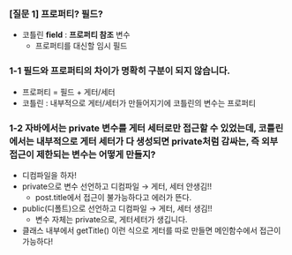 ### [질문 1] 프로퍼티? 필드?

- 코틀린 **field** : **프로퍼티 참조** 변수
    - 프로퍼티를 대신할 임시 필드

### 1-1 필드와 프로퍼티의 차이가 명확히 구분이 되지 않습니다.

- 프로퍼티 = 필드 + 게터/세터
- 코틀린 : 내부적으로 게터/세터가 만들어지기에 코틀린의 변수는 프로퍼티

### 1-2 자바에서는 private 변수를 게터 세터로만 접근할 수 있었는데, 코틀린에서는 내부적으로 게터 세터가 다 생성되면 private처럼 감싸는, 즉 외부 접근이 제한되는 변수는 어떻게 만들지?

- 디컴파일을 하자!
- private으로 변수 선언하고 디컴파일 → 게터, 세터 안생김!!
    - post.title에서 접근이 불가능하다고 에러가 뜬다.
- public(디폴트)으로 선언하고 디컴파일 → 게터, 세터 생김!!
    - 변수 자체는 private으로, 게터세터가 생깁니다.
- 클래스 내부에서 getTitle() 이런 식으로 게터를 따로 만들면 메인함수에서 접근이 가능하다!